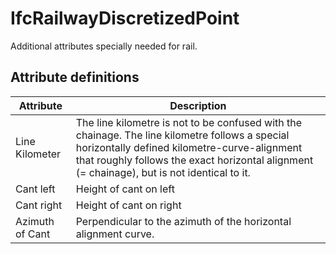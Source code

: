 IfcRailwayDiscretizedPoint
==========================
Additional attributes specially needed for rail.  


Attribute definitions
---------------------
| Attribute       | Description                                                                                                                                                                                                                                   |
|-----------------|-----------------------------------------------------------------------------------------------------------------------------------------------------------------------------------------------------------------------------------------------|
| Line Kilometer  | The line kilometre is not to be confused with the chainage. The line kilometre follows a special horizontally defined kilometre-curve-alignment that roughly follows the exact horizontal alignment (= chainage), but is not identical to it. |
| Cant left       | Height of cant on left                                                                                                                                                                                                                        |
| Cant right      | Height of cant on right                                                                                                                                                                                                                       |
| Azimuth of Cant | Perpendicular to the azimuth of the horizontal alignment curve.                                                                                                                                                                               |

